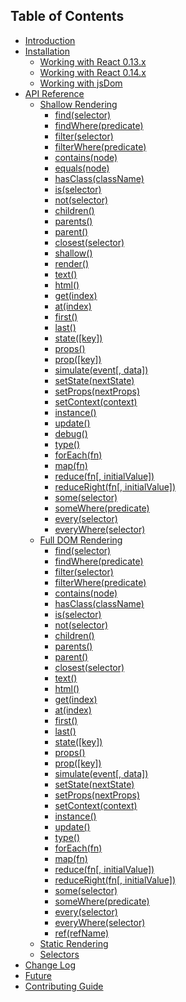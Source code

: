 ## Table of Contents

* [Introduction](/README.md)
* [Installation](/docs/installation/README.md)
  * [Working with React 0.13.x](/docs/installation/react-013.md)
  * [Working with React 0.14.x](/docs/installation/react-014.md)
  * [Working with jsDom](/docs/installation/jsdom.md)
* [API Reference](/docs/api/README.md)
  * [Shallow Rendering](/docs/api/shallow.md)
    * [find(selector)](/docs/api/ShallowWrapper/find.md)
    * [findWhere(predicate)](/docs/api/ShallowWrapper/findWhere.md)
    * [filter(selector)](/docs/api/ShallowWrapper/filter.md)
    * [filterWhere(predicate)](/docs/api/ShallowWrapper/filterWhere.md)
    * [contains(node)](/docs/api/ShallowWrapper/contains.md)
    * [equals(node)](/docs/api/ShallowWrapper/equals.md)
    * [hasClass(className)](/docs/api/ShallowWrapper/hasClass.md)
    * [is(selector)](/docs/api/ShallowWrapper/is.md)
    * [not(selector)](/docs/api/ShallowWrapper/not.md)
    * [children()](/docs/api/ShallowWrapper/children.md)
    * [parents()](/docs/api/ShallowWrapper/parents.md)
    * [parent()](/docs/api/ShallowWrapper/parent.md)
    * [closest(selector)](/docs/api/ShallowWrapper/closest.md)
    * [shallow()](/docs/api/ShallowWrapper/shallow.md)
    * [render()](/docs/api/ShallowWrapper/render.md)
    * [text()](/docs/api/ShallowWrapper/text.md)
    * [html()](/docs/api/ShallowWrapper/html.md)
    * [get(index)](/docs/api/ShallowWrapper/get.md)
    * [at(index)](/docs/api/ShallowWrapper/at.md)
    * [first()](/docs/api/ShallowWrapper/first.md)
    * [last()](/docs/api/ShallowWrapper/last.md)
    * [state([key])](/docs/api/ShallowWrapper/state.md)
    * [props()](/docs/api/ShallowWrapper/props.md)
    * [prop([key])](/docs/api/ShallowWrapper/prop.md)
    * [simulate(event[, data])](/docs/api/ShallowWrapper/simulate.md)
    * [setState(nextState)](/docs/api/ShallowWrapper/setState.md)
    * [setProps(nextProps)](/docs/api/ShallowWrapper/setProps.md)
    * [setContext(context)](/docs/api/ShallowWrapper/setContext.md)
    * [instance()](/docs/api/ShallowWrapper/instance.md)
    * [update()](/docs/api/ShallowWrapper/update.md)
    * [debug()](/docs/api/ShallowWrapper/debug.md)
    * [type()](/docs/api/ShallowWrapper/type.md)
    * [forEach(fn)](/docs/api/ShallowWrapper/forEach.md)
    * [map(fn)](/docs/api/ShallowWrapper/map.md)
    * [reduce(fn[, initialValue])](/docs/api/ShallowWrapper/reduce.md)
    * [reduceRight(fn[, initialValue])](/docs/api/ShallowWrapper/reduceRight.md)
    * [some(selector)](/docs/api/ShallowWrapper/some.md)
    * [someWhere(predicate)](/docs/api/ShallowWrapper/someWhere.md)
    * [every(selector)](/docs/api/ShallowWrapper/every.md)
    * [everyWhere(selector)](/docs/api/ShallowWrapper/everyWhere.md)
  * [Full DOM Rendering](/docs/api/mount.md)
    * [find(selector)](/docs/api/ReactWrapper/find.md)
    * [findWhere(predicate)](/docs/api/ReactWrapper/findWhere.md)
    * [filter(selector)](/docs/api/ReactWrapper/filter.md)
    * [filterWhere(predicate)](/docs/api/ReactWrapper/filterWhere.md)
    * [contains(node)](/docs/api/ReactWrapper/contains.md)
    * [hasClass(className)](/docs/api/ReactWrapper/hasClass.md)
    * [is(selector)](/docs/api/ReactWrapper/is.md)
    * [not(selector)](/docs/api/ReactWrapper/not.md)
    * [children()](/docs/api/ReactWrapper/children.md)
    * [parents()](/docs/api/ReactWrapper/parents.md)
    * [parent()](/docs/api/ReactWrapper/parent.md)
    * [closest(selector)](/docs/api/ReactWrapper/closest.md)
    * [text()](/docs/api/ReactWrapper/text.md)
    * [html()](/docs/api/ReactWrapper/html.md)
    * [get(index)](/docs/api/ReactWrapper/get.md)
    * [at(index)](/docs/api/ReactWrapper/at.md)
    * [first()](/docs/api/ReactWrapper/first.md)
    * [last()](/docs/api/ReactWrapper/last.md)
    * [state([key])](/docs/api/ReactWrapper/state.md)
    * [props()](/docs/api/ReactWrapper/props.md)
    * [prop([key])](/docs/api/ReactWrapper/prop.md)
    * [simulate(event[, data])](/docs/api/ReactWrapper/simulate.md)
    * [setState(nextState)](/docs/api/ReactWrapper/setState.md)
    * [setProps(nextProps)](/docs/api/ReactWrapper/setProps.md)
    * [setContext(context)](/docs/api/ReactWrapper/setContext.md)
    * [instance()](/docs/api/ReactWrapper/instance.md)
    * [update()](/docs/api/ReactWrapper/update.md)
    * [type()](/docs/api/ReactWrapper/type.md)
    * [forEach(fn)](/docs/api/ReactWrapper/forEach.md)
    * [map(fn)](/docs/api/ReactWrapper/map.md)
    * [reduce(fn[, initialValue])](/docs/api/ReactWrapper/reduce.md)
    * [reduceRight(fn[, initialValue])](/docs/api/ReactWrapper/reduceRight.md)
    * [some(selector)](/docs/api/ReactWrapper/some.md)
    * [someWhere(predicate)](/docs/api/ReactWrapper/someWhere.md)
    * [every(selector)](/docs/api/ReactWrapper/every.md)
    * [everyWhere(selector)](/docs/api/ReactWrapper/everyWhere.md)
    * [ref(refName)](/docs/api/ReactWrapper/ref.md)
  * [Static Rendering](/docs/api/render.md)
  * [Selectors](/docs/api/selector.md)
* [Change Log](/CHANGELOG.md)
* [Future](/docs/future.md)
* [Contributing Guide](/CONTRIBUTING.md)
